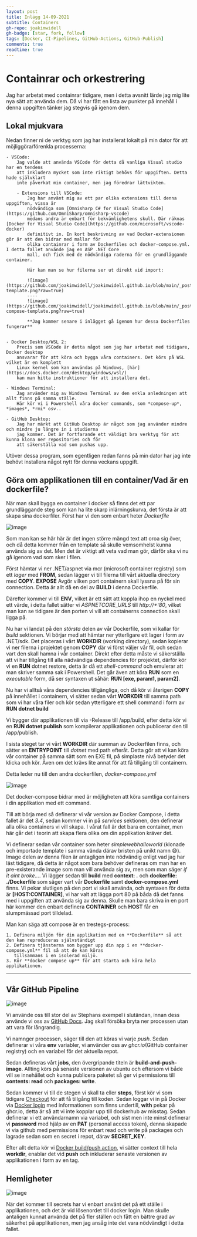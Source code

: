 ```yaml
---
layout: post
title: Inlägg 14-09-2021
subtitle: Containers
gh-repo: joakimwidell
gh-badge: [star, fork, follow]
tags: [Docker, CI-Pipelines, GitHub-Actions, GitHub-Publish]
comments: true
readtime: true
---
```


# Containrar och orkestrering

<p1>
Jag har arbetat med containrar tidigare, men i detta avsnitt  lärde jag mig lite nya sätt
att använda dem. Då vi har fått en lista av punkter på innehåll i denna uppgiften
tänker jag stegvis gå igenom dem.
</p1>



## Lokal mjukvara

Nedan finner ni de verktyg som jag har installerat lokalt på min dator för att 
möjliggöra/förenkla processerna:

    - VSCode:
        Jag valde att använda VSCode för detta då vanliga Visual studio har en tendens
        att inkludera mycket som inte riktigt behövs för uppgiften. Detta hade självklart
        inte påverkat min container, men jag föredrar lättvikten.
        
        - Extensions till VSCode:
            Jag har använt mig av ett par olika extensions till denna uppgiften, vissa är
            nödvändiga som [Omnisharp C# for Visual Studio Code](https://github.com/OmniSharp/omnisharp-vscode)
            medans andra är enbart för bekvämlighetens skull. Där räknas [Docker for Visual Studio Code](https://github.com/microsoft/vscode-docker)
            definitivt in. En kort beskrivning av vad Docker-extensionen gör är att den bidrar med mallar för
            olika containrar i form av Dockerfiles och docker-compose.yml. I detta fallet använde jag en ASP .NET Core 
            mall, och fick med de nödvändiga raderna för en grundläggande container.

            Här kan man se hur filerna ser ut direkt vid import:

            ![image](https://github.com/joakimwidell/joakimwidell.github.io/blob/main/_posts/Images/dockerfile-template.png?raw=true)
            ----
            ![image](https://github.com/joakimwidell/joakimwidell.github.io/blob/main/_posts/Images/docker-compose-template.png?raw=true)

            **Jag kommer senare i inlägget gå igenom hur dessa Dockerfiles fungerar** 


    - Docker Desktop/WSL 2:
        Precis som VSCode är detta något som jag har arbetat med tidigare, Docker desktop
        ansvarar för att köra och bygga våra containers. Det körs på WSL vilket är en komplett
        Linux kernel som kan användas på Windows, [här](https://docs.docker.com/desktop/windows/wsl/) 
        kan man hitta instruktioner för att installera det.

    - Windows Terminal:
        Jag använder mig av Windows Terminal av den enkla anledningen att allt finns på samma ställe.
        Här kör vi i Powershell våra docker commands, som *compose-up*, *images*, *rmi* osv..

    - GitHub Desktop:
        Jag har märkt att GitHub Desktop är något som jag använder mindre och mindre ju längre in i studierna
        jag kommer. Det är fortfarande ett väldigt bra verktyg för att kunna klona ner repositories och för
        att säkerställa vad som pushas upp. 

Utöver dessa program, som egentligen redan fanns på min dator har jag inte behövt installera något nytt för
denna veckans uppgift. 


## Göra om applikationen till en container/Vad är en dockerfile?

När man skall bygga en container i docker så finns det ett par grundläggande steg som kan ha lite skarp
inlärningskurva, det första är att skapa sina dockerfiler. Först har vi den som enbart heter *Dockerfile* 

![image](https://github.com/joakimwidell/joakimwidell.github.io/blob/main/_posts/Images/dockerfile-template.png?raw=true)

Som man kan se här här är det ingen större mängd text att oroa sig över, och då detta kommer från en template
så skulle vemsomhelst kunna använda sig av det. Men det är viktigt att veta vad man gör, därför ska vi nu gå igenom
vad som sker i filen.

Först hämtar vi ner .NET/aspnet via mcr (microsoft container registry) som ett *lager* med **FROM**, sedan lägger vi till filerna
till vårt aktuella directory med **COPY**. **EXPOSE** Avgör vilken port containern skall lyssna på för sin connection. Detta 
är allt då en del av **BUILD** i denna Dockerfile. 

Därefter kommer vi till **ENV**, vilket är ett sätt att koppla ihop en nyckel med ett värde, i detta fallet sätter vi
*ASPNETCORE_URLS* till *http://+:80*, vilket man kan se tidigare är den porten vi vill att containerns connection skall
ligga på.

Nu har vi landat på den *största* delen av vår Dockerfile, som vi kallar för *build* sektionen. Vi börjar med att hämtar ner
ytterligare ett lager i form av .NET/sdk. Det placeras i vårt **WORKDIR** (working directory), sedan kopierar vi ner filerna i projektet
genom **COPY** där vi först väljer vår fil, och sedan vart den skall hamna i vår container. Direkt efter detta måste vi säkerställa
att vi har tillgång till alla nädvändiga dependencies för projektet, därför kör vi en **RUN** dotnet restore, detta är då ett 
*shell-command* och emulerar att man skriver samma sak i Powershell. Det går även att köra **RUN** som en *executable* form, då ser syntaxen
ut såhär: **RUN [exe, param1, param2]**.

Nu har vi alltså våra dependencies tillgängliga, och då kör vi återigen **COPY** på innehållet i containern, vi sätter sedan vårt
**WORKDIR** till samma path som vi har våra filer och kör sedan ytterligare ett shell command i form av **RUN dotnet build**

Vi bygger där applikationen till via -Release till /app/build, efter detta kör vi en **RUN dotnet publish** som kompilerar applikationen
och publicerar den till /app/publish.

I sista steget tar vi vårt **WORKDIR** där summan av Dockerfilen finns, och sätter en **ENTRYPOINT** till *dotnet* med path efteråt.
Detta gör att vi kan köra vår container på samma sätt som en EXE fil, på simplaste nivå betyder det klicka och kör. Även om det krävs lite
annat för att få tillgång till containern.

Detta leder nu till den andra dockerfilen, *docker-compose.yml*

![image](https://github.com/joakimwidell/joakimwidell.github.io/blob/main/_posts/Images/docker-compose-template.png?raw=true)

Det docker-compose bidrar med är möjligheten att köra samtliga containers i din applikation med ett command. 

Till att börja med så definerar vi vår version av Docker Compose, i detta fallet är det *3.4*,
sedan kommer vi in på *services* sektionen, den definerar alla olika containers vi vill skapa. I vårat fall
är det bara en container, men här går det i teorin att skapa flera olika om din applikation kräver det.

Vi definerar sedan vår container som heter *simplewebhalloworld* (klonade och importade template i samma vända
därav bristen på unikt namn 😅). Image delen av denna filen är antagligen inte nödvändig enligt vad jag har läst tidigare, då detta är något som bara behöver defineras om man har en pre-existerande image som man vill använda sig av, men som man säger *if it aint broke...*. Vi lägger sedan till **build** med **context: .** och **dockerfile: ./Dockerfile** som säger vart vår **Dockerfile** samt **docker-compose.yml** finns. Vi pekar slutligen på den port vi skall använda, och syntaxen för detta är **[HOST:CONTAINER]**, vi har valt att lägga port 80 på båda då det fanns med i uppgiften att använda sig av denna. Skulle man bara skriva in en port här kommer den enbart definera **CONTAINER** och **HOST** får en slumpmässad port tilldelad. 


Man kan säga att compose är en trestegs-process:

    1. Definera miljön för din applikation med en **Dockerfile** så att den kan reproduceras självständigt
    2. Definera tjänsterna som bygger upp din app i en **docker-compose.yml** fil så att de kan köras
       tillsammans i en isolerad miljö.
    3. Kör **docker compose up** för att starta och köra hela applikationen.

------

## Vår GitHub Pipeline

![image](https://github.com/joakimwidell/joakimwidell.github.io/blob/main/_posts/Images/docker-pipeline.png?raw=true)

Vi använde oss till stor del av Stephans exempel i slutändan, innan dess använde vi oss av [GitHub Docs](https://docs.github.com/en/packages/managing-github-packages-using-github-actions-workflows/publishing-and-installing-a-package-with-github-actions). Jag skall försöka bryta ner processen utan att vara för långrandig.

Vi namnger processen, säger till den att köras vi varje *push*. Sedan definerar vi våra **env** variabler, vi använder oss av *ghcr.io*(GitHub container registry) och en variabel för det aktuella repot.

Sedan defineras vårt **jobs**, den övergripande titeln är **build-and-push-image**. Allting körs på senaste versionen av ubuntu och eftersom vi både vill se innehållet och kunna publicera paketet så ger vi permissions till 
**contents: read** och **packages: write**. 

Sedan kommer vi till de stegen vi skall ta eller **steps**, först kör vi som tidigare [Checkout](https://github.com/actions/checkout) för att få tillgång till koden. Sedan loggar vi in på Docker via [Docker login](https://github.com/docker/login-action) med informationen som finns undertill, **with** pekar på ghcr.io, detta är så att vi inte kopplar upp till dockerhub av misstag. Sedan definerar vi ett användarnamn via variabel, och sist men inte minst definerar vi **password** med hjälp av en **PAT** (personal access token), denna skapade vi via github med permissions för enbart read och write på packages och lagrade sedan som en secret i repot, därav **SECRET_KEY**.

Efter allt detta kör vi [Docker build/push action](https://github.com/docker/build-push-action), vi sätter context till hela **workdir**, enablar det vid **push** och inkluderar senaste versionen av applikationen i form av en tag.



## Hemligheter

![image](https://miodatos.com/wp-content/uploads/2016/10/top-secret-file.jpg)

När det kommer till secrets har vi enbart använt det på ett ställe i applikationen, och det är vid lösenordet till docker login. Man skulle antaligen kunnat använda det på fler ställen och fått en bättre grad av säkerhet på applikationen, men jag ansåg inte det vara nödvändigt i detta fallet.





    